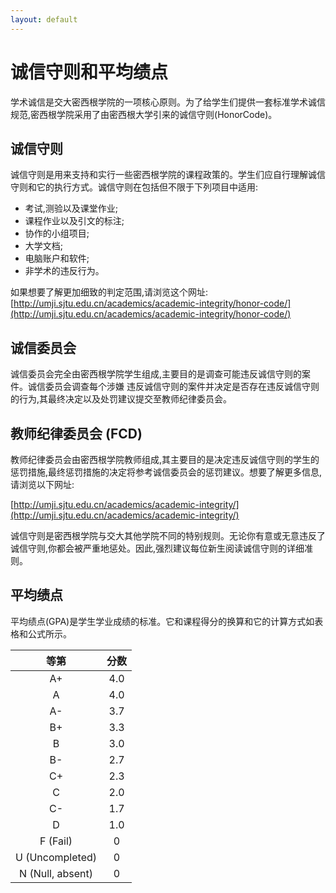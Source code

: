 ```yaml
---
layout: default
---
```


# 诚信守则和平均绩点
学术诚信是交大密西根学院的一项核心原则。为了给学生们提供一套标准学术诚信规范,密西根学院采用了由密西根大学引来的诚信守则(HonorCode)。

## 诚信守则
诚信守则是用来支持和实行一些密西根学院的课程政策的。学生们应自行理解诚信守则和它的执行方式。诚信守则在包括但不限于下列项目中适用:

- 考试,测验以及课堂作业;
- 课程作业以及引文的标注;
- 协作的小组项目;
- 大学文档;
- 电脑账户和软件;
- 非学术的违反行为。

如果想要了解更加细致的判定范围,请浏览这个网址:[http://umji.sjtu.edu.cn/academics/academic-integrity/honor-code/](http://umji.sjtu.edu.cn/academics/academic-integrity/honor-code/)

## 诚信委员会
诚信委员会完全由密西根学院学生组成,主要目的是调查可能违反诚信守则的案件。诚信委员会调查每个涉嫌 违反诚信守则的案件并决定是否存在违反诚信守则的行为,其最终决定以及处罚建议提交至教师纪律委员会。

## 教师纪律委员会 (FCD)
教师纪律委员会由密西根学院教师组成,其主要目的是决定违反诚信守则的学生的惩罚措施,最终惩罚措施的决定将参考诚信委员会的惩罚建议。想要了解更多信息,请浏览以下网址:

[http://umji.sjtu.edu.cn/academics/academic-integrity/](http://umji.sjtu.edu.cn/academics/academic-integrity/)

诚信守则是密西根学院与交大其他学院不同的特别规则。无论你有意或无意违反了诚信守则,你都会被严重地惩处。因此,强烈建议每位新生阅读诚信守则的详细准则。

## 平均绩点
平均绩点(GPA)是学生学业成绩的标准。它和课程得分的换算和它的计算方式如表格和公式所示。

| 等第 | 分数 |
| :---: | :---: |
| A+ | 4.0 |
| A  | 4.0 |
| A- | 3.7 |
| B+ | 3.3 |
| B  | 3.0 |
| B- | 2.7 |
| C+ | 2.3 |
| C  | 2.0 |
| C- | 1.7 |
| D  | 1.0 |
| F (Fail) | 0 |
| U (Uncompleted) | 0 |
| N (Null, absent) | 0 |





